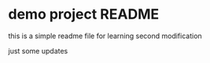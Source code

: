 # demo project README

this is a simple readme file for learning
second modification

just some updates